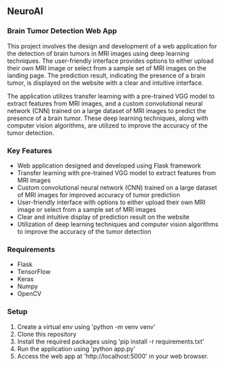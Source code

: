 ## NeuroAI

### Brain Tumor Detection Web App

This project involves the design and development of a web application for the detection of brain tumors in MRI images using deep learning techniques. The user-friendly interface provides options to either upload their own MRI image or select from a sample set of MRI images on the landing page. The prediction result, indicating the presence of a brain tumor, is displayed on the website with a clear and intuitive interface.

The application utilizes transfer learning with a pre-trained VGG model to extract features from MRI images, and a custom convolutional neural network (CNN) trained on a large dataset of MRI images to predict the presence of a brain tumor. These deep learning techniques, along with computer vision algorithms, are utilized to improve the accuracy of the tumor detection.

### Key Features
- Web application designed and developed using Flask framework
- Transfer learning with pre-trained VGG model to extract features from MRI images
- Custom convolutional neural network (CNN) trained on a large dataset of MRI images for improved accuracy of tumor prediction
- User-friendly interface with options to either upload their own MRI image or select from a sample set of MRI images
- Clear and intuitive display of prediction result on the website
- Utilization of deep learning techniques and computer vision algorithms to improve the accuracy of the tumor detection

### Requirements
- Flask
- TensorFlow
- Keras
- Numpy
- OpenCV

### Setup
1. Create a virtual env using 'python -m venv venv'
2. Clone this repository
3. Install the required packages using 'pip install -r requirements.txt'
4. Run the application using 'python app.py'
5. Access the web app at 'http://localhost:5000' in your web browser.


